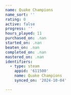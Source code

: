 ```yaml
---
name: Quake Champions
name_sort: ''
rating: 0
active: false
progress: ''
hours_played: 11
purchased_on: .nan
started_on: .nan
beaten_on: .nan
completed_on: .nan
mastered_on: .nan
identifiers:
  - type: steam
    appid: '611500'
    name: Quake Champions
    synced_on: '2024-10-04'

---
```

